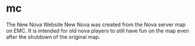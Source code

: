 # mc
The New Nova Website
New Nova was created from the Nova server map on EMC. It is intended for old nova players to still have fun on the map even after the shutdown of the original map.
